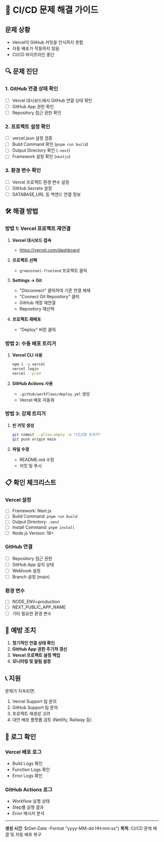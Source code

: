# 🚨 CI/CD 문제 해결 가이드

## 문제 상황

- Vercel이 GitHub 커밋을 인식하지 못함
- 자동 배포가 작동하지 않음
- CI/CD 파이프라인 중단

## 🔍 문제 진단

### 1. GitHub 연결 상태 확인

- [ ] Vercel 대시보드에서 GitHub 연결 상태 확인
- [ ] GitHub App 권한 확인
- [ ] Repository 접근 권한 확인

### 2. 프로젝트 설정 확인

- [ ] vercel.json 설정 검증
- [ ] Build Command 확인 (`pnpm run build`)
- [ ] Output Directory 확인 (`.next`)
- [ ] Framework 설정 확인 (`nextjs`)

### 3. 환경 변수 확인

- [ ] Vercel 프로젝트 환경 변수 설정
- [ ] GitHub Secrets 설정
- [ ] DATABASE_URL 등 백엔드 연결 정보

## 🛠️ 해결 방법

### 방법 1: Vercel 프로젝트 재연결

1. **Vercel 대시보드 접속**
   - https://vercel.com/dashboard

2. **프로젝트 선택**
   - `greensteel-frontend` 프로젝트 클릭

3. **Settings → Git**
   - "Disconnect" 클릭하여 기존 연결 해제
   - "Connect Git Repository" 클릭
   - GitHub 계정 재연결
   - Repository 재선택

4. **프로젝트 재배포**
   - "Deploy" 버튼 클릭

### 방법 2: 수동 배포 트리거

1. **Vercel CLI 사용**

   ```bash
   npm i -g vercel
   vercel login
   vercel --prod
   ```

2. **GitHub Actions 사용**
   - `.github/workflows/deploy.yml` 생성
   - Vercel 배포 자동화

### 방법 3: 강제 트리거

1. **빈 커밋 생성**

   ```bash
   git commit --allow-empty -m "CI/CD 트리거"
   git push origin main
   ```

2. **파일 수정**
   - README.md 수정
   - 커밋 및 푸시

## 📋 확인 체크리스트

### Vercel 설정

- [ ] Framework: Next.js
- [ ] Build Command: `pnpm run build`
- [ ] Output Directory: `.next`
- [ ] Install Command: `pnpm install`
- [ ] Node.js Version: 18+

### GitHub 연결

- [ ] Repository 접근 권한
- [ ] GitHub App 설치 상태
- [ ] Webhook 설정
- [ ] Branch 설정 (main)

### 환경 변수

- [ ] NODE_ENV=production
- [ ] NEXT_PUBLIC_APP_NAME
- [ ] 기타 필요한 환경 변수

## 🚀 예방 조치

1. **정기적인 연결 상태 확인**
2. **GitHub App 권한 주기적 갱신**
3. **Vercel 프로젝트 설정 백업**
4. **모니터링 및 알림 설정**

## 📞 지원

문제가 지속되면:

1. Vercel Support 팀 문의
2. GitHub Support 팀 문의
3. 프로젝트 재생성 고려
4. 대안 배포 플랫폼 검토 (Netlify, Railway 등)

## 📝 로그 확인

### Vercel 배포 로그

- Build Logs 확인
- Function Logs 확인
- Error Logs 확인

### GitHub Actions 로그

- Workflow 실행 상태
- Step별 실행 결과
- Error 메시지 분석

---

**생성 시간**: $(Get-Date -Format "yyyy-MM-dd HH:mm:ss")
**목적**: CI/CD 문제 해결 및 자동 배포 복구
